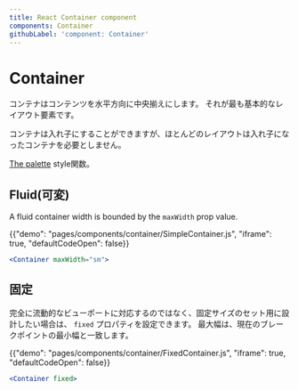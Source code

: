 ```yaml
---
title: React Container component
components: Container
githubLabel: 'component: Container'
---
```


# Container

<p class="description">コンテナはコンテンツを水平方向に中央揃えにします。 それが最も基本的なレイアウト要素です。</p>

コンテナは入れ子にすることができますが、ほとんどのレイアウトは入れ子になったコンテナを必要としません。

[The palette](/system/palette/) style関数。

## Fluid(可変)

A fluid container width is bounded by the `maxWidth` prop value.

{{"demo": "pages/components/container/SimpleContainer.js", "iframe": true, "defaultCodeOpen": false}}

```jsx
<Container maxWidth="sm">
```

## 固定

完全に流動的なビューポートに対応するのではなく、固定サイズのセット用に設計したい場合は、 `fixed` プロパティを設定できます。 最大幅は、現在のブレークポイントの最小幅と一致します。

{{"demo": "pages/components/container/FixedContainer.js", "iframe": true, "defaultCodeOpen": false}}

```jsx
<Container fixed>
```
